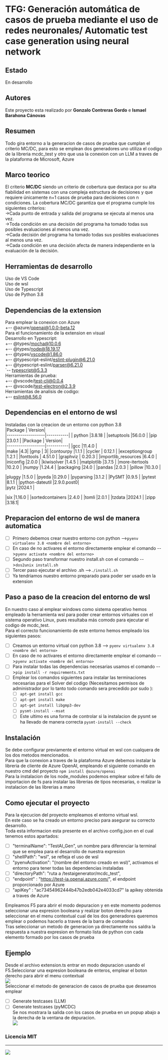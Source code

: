 # TFG: Generación automática de casos de prueba mediante el uso de redes neuronales/ Automatic test case generation using neural network
## Estado  
En desarrollo
## Autores
Este proyecto esta realizado por **Gonzalo Contreras Gordo** e **Ismael Barahona Cánovas**
## Resumen
Todo gira entorno a la generacion de casos de prueba que cumplan el criterio MC/DC, para esto se emplean dos generadores uno utiliza el codigo de la libreria mcdc_test y otro que usa la conexion  con  un LLM a traves de la plataforma de Microsoft, Azure
## Marco teorico
El criterio **MC/DC** siendo un criterio de cobertura que destaca por su alta fiabilidad en sistemas con una compleja estructura de decisiones y que requiere únicamente n+1 casos de prueba para decisiones con n condiciones. La cobertura MC/DC garantiza que el programa cumple los siguientes criterios:  
->Cada punto de entrada y salida del programa se ejecuta al menos una vez.  
->Toda condición en una decisión del programa ha tomado todas sus posibles evaluaciones al menos una vez.  
->Cada decisión del programa ha tomado todas sus posibles evaluaciones al menos una vez.  
->Cada condición en una decisión afecta de manera independiente en la evaluación de la decisión.  
## Herramientas de desarrollo  
Uso de VS Code   
Uso de wsl  
Uso de Typescript  
Uso de Python 3.8  
## Dependencias de la extension
Para emplear la conexion con Azure  
+-- @azure/openai@1.0.0-beta.12   
Para el funcionamiento de la extension en visual    
Desarrollo en Typescript:   
+-- @types/mocha@10.0.6  
+-- @types/node@18.19.17  
+-- @types/vscode@1.86.0  
+-- @typescript-eslint/eslint-plugin@6.21.0  
+-- @typescript-eslint/parser@6.21.0   
`-- typescript@5.3.3  
Herramientas de prueba:  
+-- @vscode/test-cli@0.0.4  
+-- @vscode/test-electron@2.3.9  
Herramientas de analisis de codigo:  
+-- eslint@8.56.0  

## Dependencias en el entorno de wsl  
Instaladas con la creacion de un entorno con python 3.8    
|Package           |   Version|  
|-------------------|-----------|
| python             |3.8.18  |
|setuptools          |56.0.0  |
|pip                 |23.0.1  |
|Package           |   Version|  
|-------------------|-----------|
 |gcc                 |11.4.0 |   
 |make                |4.3|
 |gmp                | 3|
 |contourpy          |1.1.1  |
|cycler             | 0.12.1 | 
|exceptiongroup     |1.2.1  |
|fonttools          | 4.51.0  |
|graphviz           | 0.20.3  |
|importlib_resources |6.4.0  |
|iniconfig           |2.0.0  |
|kiwisolver          |1.4.5  |
|matplotlib          |3.7.5  |
|more-itertools      |10.2.0  |
|numpy               |1.24.4 | 
|packaging           |24.0  |
|pandas              |2.0.3  |
|pillow              |10.3.0  |

|pluggy              |1.5.0  |
|pyeda               |0.29.0  |
|pyparsing           |3.1.2  |
|PySMT               |0.9.5  |
|pytest              |8.1.1  |
|python-dateutil     |2.9.0.post0|  
|pytz                |2024.1  |

|six                 |1.16.0  |
|sortedcontainers    |2.4.0  |
|tomli               |2.0.1  |
|tzdata              |2024.1 | 
|zipp                |3.18.1|    

 ## Preparacion del entorno de wsl de manera automatica  
- [ ] Primero debemos crear nuestro entorno con python -->`pyenv virtualenv 3.8 <nombre del entorno>`
- [ ] En caso de no activares el entorno directamente emplear el comando -->`pyenv activate <nombre del entorno>`   
- [ ] Segundo paso transformar nuestro install.sh con el comando -->`dos2unix install.sh`  
- [ ] Tercer paso ejecutar el archivo .sh -->`./install.sh`  
- [ ] Ya tendriamos nuestro entorno preparado para poder ser usado en la extension  
## Paso a paso de la creacion del entorno de wsl
En nuestro caso al emplear windows como sistema operativo hemos empleado la herramienta wsl para poder crear entornos virtuales con el sistema operativo Linux, pues resultaba más comodo para ejecutar el codigo de mcdc_test.  
Para el correcto funcionamiento de este entorno hemos empleado los siguientes pasos:
- [ ] Creamos un entorno virtual con python 3.8 --> `pyenv virtualenv 3.8 <nombre del entorno>`  
- [ ] En caso de no activares el entorno directamente emplear el comando -->`pyenv activate <nombre del entorno>`  
- [ ] Para instalar todas las dependencias necesarias usamos el comando -->`pip install -r requirements.txt`
- [ ] Emplear los comandos siguientes para instalar las terminaciones necesarias para el Solver del codigo (Necesitamos permisos de administrador por lo tanto todo comando sera precedido por sudo ):  
     - [ ] `apt-get install gcc`  
     - [ ] `apt-get install make`  
     - [ ] `apt-get install libgmp3-dev`  
     - [ ] `pysmt-install --msat`  
     - [ ] Este ultimo es una forma de controlar si la instalacion de pysmt se ha llevado de manera correcta  `pysmt-install --check`  

## Instalación
Se debe configurar previamente el entorno virtual en wsl con cualquera de los dos metodos mencionados.   
Para que la conexion a traves de la plataforma Azure debemos instalar la libreria de cliente de Azure OpenAI, empleando el siguiente comando en nuestro cmd del proyecto
`npm install @azure/openai`  
Para la instalacion de los node_modules podemos emplear sobre el fallo de importacion de fs para instalar las librerias de tipos necesarias, o realizar la instalacion de las librerias a mano     
## Como ejecutar el proyecto
Para la ejecucion del proyecto empleamos el entorno virtual wsl.  
En este caso se ha creado un entorno preciso para asegurar su correcto desarrollo.    
Toda esta informacion esta presente en el archivo config.json en el cual tenemos estos apartados:    
- [ ] "terminalName": "TestAI_Gen", un nombre para diferenciar la terminal que se emplea para el desarrollo de nuestra expresion   
- [ ] "shellPath": "wsl",  se refleja el uso de wsl   
- [ ] "pyenvActivation": "(nombre del entorno creado en wsl)",   activamos el entorno para tener todas las dependencias instaladas  
- [ ] "directoryPath": "ruta a /testaigenerator/mcdc_test",    
- [ ] "endpoint" : "https://test-ia.openai.azure.com/", el endpoint proporcionado por Azure    
- [ ] "apiKey" : "ac73454962444b47b2edb042e4033cd7"  la apikey obtenida a traves de Azure  

Empleamos F5 para abrir el modo depuracion y en este momento podemos seleccionar una expresion booleana y realizar boton derecho para seleccionar en el menu contextual cual de los dos generadores queremos emplear
o podemos hacerlo a traves de la barra de comandos  
Tras seleccionar un metodo de generacion ya directamente nos saldra la respuesta a nuestra expresion en formato lista de python con cada elemento formado por los casos de prueba  
## Ejemplo
Desde el archivo extension.ts entrar en modo depuracion usando el F5.Seleccionar una expresion booleana de enteros, emplear el boton derecho para abrir el menu contextual     
![](https://github.com/TGF-2023-24/testing-ai/assets/79473853/0d61cf5b-303e-4bb2-9d1e-fb4718c98ea9)  
Seleccionar el metodo de generacion de casos de prueba que deseamos emplear  
- [ ] Generate testcases (LLM) 
- [ ] Generate testcases (pyMCDC)   
Se nos mostrara la salida con los casos de prueba en un popup abajo a la derecha de la ventana de depuracion.    
![](https://github.com/TGF-2023-24/testing-ai/assets/79473853/9b25189e-85a8-4373-85e3-cb51ecbe17ce)  

### Licencia MIT
---



![](https://informatica.ucm.es/data/cont/media/www/pag-78821/escudofdigrande.png)
